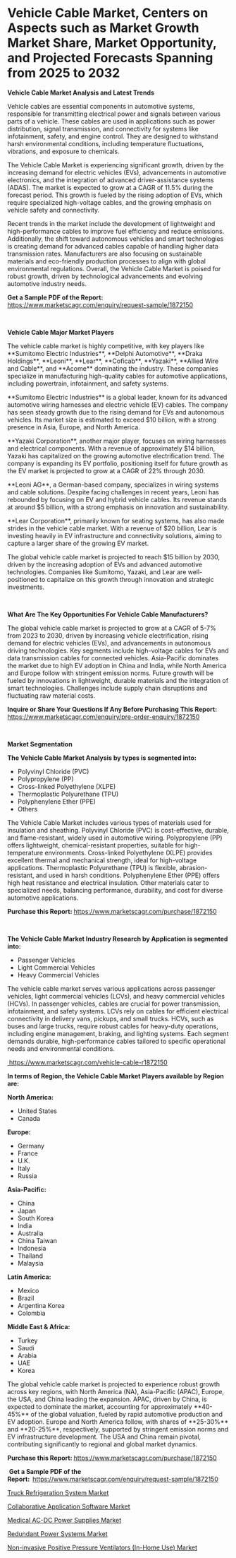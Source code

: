 <p><h1>Vehicle Cable Market, Centers on Aspects such as Market Growth Market Share, Market Opportunity, and Projected Forecasts Spanning from 2025 to 2032</h1></p><p><strong>Vehicle Cable Market Analysis and Latest Trends</strong></p>
<p><p>Vehicle cables are essential components in automotive systems, responsible for transmitting electrical power and signals between various parts of a vehicle. These cables are used in applications such as power distribution, signal transmission, and connectivity for systems like infotainment, safety, and engine control. They are designed to withstand harsh environmental conditions, including temperature fluctuations, vibrations, and exposure to chemicals.</p><p>The Vehicle Cable Market is experiencing significant growth, driven by the increasing demand for electric vehicles (EVs), advancements in automotive electronics, and the integration of advanced driver-assistance systems (ADAS). The market is expected to grow at a CAGR of 11.5% during the forecast period. This growth is fueled by the rising adoption of EVs, which require specialized high-voltage cables, and the growing emphasis on vehicle safety and connectivity.</p><p>Recent trends in the market include the development of lightweight and high-performance cables to improve fuel efficiency and reduce emissions. Additionally, the shift toward autonomous vehicles and smart technologies is creating demand for advanced cables capable of handling higher data transmission rates. Manufacturers are also focusing on sustainable materials and eco-friendly production processes to align with global environmental regulations. Overall, the Vehicle Cable Market is poised for robust growth, driven by technological advancements and evolving automotive industry needs.</p></p>
<p><strong>Get a Sample PDF of the Report:&nbsp;</strong> <a href="https://www.marketscagr.com/enquiry/request-sample/1872150?utm_campaign=1944&utm_medium=2&utm_source=Github&utm_content=ia&utm_term=21012025&utm_id=vehicle-cable">https://www.marketscagr.com/enquiry/request-sample/1872150</a></p>
<p>&nbsp;</p>
<p><strong>Vehicle Cable Major Market Players</strong></p>
<p><p>The vehicle cable market is highly competitive, with key players like **Sumitomo Electric Industries**, **Delphi Automotive**, **Draka Holdings**, **Leoni**, **Lear**, **Coficab**, **Yazaki**, **Allied Wire and Cable**, and **Acome** dominating the industry. These companies specialize in manufacturing high-quality cables for automotive applications, including powertrain, infotainment, and safety systems.</p><p>**Sumitomo Electric Industries** is a global leader, known for its advanced automotive wiring harnesses and electric vehicle (EV) cables. The company has seen steady growth due to the rising demand for EVs and autonomous vehicles. Its market size is estimated to exceed $10 billion, with a strong presence in Asia, Europe, and North America.</p><p>**Yazaki Corporation**, another major player, focuses on wiring harnesses and electrical components. With a revenue of approximately $14 billion, Yazaki has capitalized on the growing automotive electrification trend. The company is expanding its EV portfolio, positioning itself for future growth as the EV market is projected to grow at a CAGR of 22% through 2030.</p><p>**Leoni AG**, a German-based company, specializes in wiring systems and cable solutions. Despite facing challenges in recent years, Leoni has rebounded by focusing on EV and hybrid vehicle cables. Its revenue stands at around $5 billion, with a strong emphasis on innovation and sustainability.</p><p>**Lear Corporation**, primarily known for seating systems, has also made strides in the vehicle cable market. With a revenue of $20 billion, Lear is investing heavily in EV infrastructure and connectivity solutions, aiming to capture a larger share of the growing EV market.</p><p>The global vehicle cable market is projected to reach $15 billion by 2030, driven by the increasing adoption of EVs and advanced automotive technologies. Companies like Sumitomo, Yazaki, and Lear are well-positioned to capitalize on this growth through innovation and strategic investments.</p></p>
<p>&nbsp;</p>
<p><strong>What Are The Key Opportunities For Vehicle Cable Manufacturers?</strong></p>
<p><p>The global vehicle cable market is projected to grow at a CAGR of 5-7% from 2023 to 2030, driven by increasing vehicle electrification, rising demand for electric vehicles (EVs), and advancements in autonomous driving technologies. Key segments include high-voltage cables for EVs and data transmission cables for connected vehicles. Asia-Pacific dominates the market due to high EV adoption in China and India, while North America and Europe follow with stringent emission norms. Future growth will be fueled by innovations in lightweight, durable materials and the integration of smart technologies. Challenges include supply chain disruptions and fluctuating raw material costs.</p></p>
<p><strong>Inquire or Share Your Questions If Any Before Purchasing This Report:</strong> <a href="https://www.marketscagr.com/enquiry/pre-order-enquiry/1872150?utm_campaign=1944&utm_medium=2&utm_source=Github&utm_content=ia&utm_term=21012025&utm_id=vehicle-cable">https://www.marketscagr.com/enquiry/pre-order-enquiry/1872150</a></p>
<p>&nbsp;</p>
<p><strong>Market Segmentation</strong></p>
<p><strong>The Vehicle Cable Market Analysis by types is segmented into:</strong></p>
<p><ul><li>Polyvinyl Chloride (PVC)</li><li>Polypropylene (PP)</li><li>Cross-linked Polyethylene (XLPE)</li><li>Thermoplastic Polyurethane (TPU)</li><li>Polyphenylene Ether (PPE)</li><li>Others</li></ul></p>
<p><p>The Vehicle Cable Market includes various types of materials used for insulation and sheathing. Polyvinyl Chloride (PVC) is cost-effective, durable, and flame-resistant, widely used in automotive wiring. Polypropylene (PP) offers lightweight, chemical-resistant properties, suitable for high-temperature environments. Cross-linked Polyethylene (XLPE) provides excellent thermal and mechanical strength, ideal for high-voltage applications. Thermoplastic Polyurethane (TPU) is flexible, abrasion-resistant, and used in harsh conditions. Polyphenylene Ether (PPE) offers high heat resistance and electrical insulation. Other materials cater to specialized needs, balancing performance, durability, and cost for diverse automotive applications.</p></p>
<p><strong>Purchase this Report:&nbsp;</strong><a href="https://www.marketscagr.com/purchase/1872150?utm_campaign=1944&utm_medium=2&utm_source=Github&utm_content=ia&utm_term=21012025&utm_id=vehicle-cable">https://www.marketscagr.com/purchase/1872150</a></p>
<p>&nbsp;</p>
<p><strong>The Vehicle Cable Market Industry Research by Application is segmented into:</strong></p>
<p><ul><li>Passenger Vehicles</li><li>Light Commercial Vehicles</li><li>Heavy Commercial Vehicles</li></ul></p>
<p><p>The vehicle cable market serves various applications across passenger vehicles, light commercial vehicles (LCVs), and heavy commercial vehicles (HCVs). In passenger vehicles, cables are crucial for power transmission, infotainment, and safety systems. LCVs rely on cables for efficient electrical connectivity in delivery vans, pickups, and small trucks. HCVs, such as buses and large trucks, require robust cables for heavy-duty operations, including engine management, braking, and lighting systems. Each segment demands durable, high-performance cables tailored to specific operational needs and environmental conditions.</p></p>
<p><a href="https://www.marketscagr.com/vehicle-cable-r1872150?utm_campaign=1944&utm_medium=2&utm_source=Github&utm_content=ia&utm_term=21012025&utm_id=vehicle-cable">&nbsp;https://www.marketscagr.com/vehicle-cable-r1872150</a></p>
<p><strong>In terms of Region, the Vehicle Cable Market Players available by Region are:</strong></p>
<p>
    <p> <strong> North America: </strong>
        <ul>
            <li>United States</li>
            <li>Canada</li>
        </ul>
        </p> 
    <p> <strong> Europe: </strong>
        <ul>
            <li>Germany</li>
            <li>France</li>
            <li>U.K.</li>
            <li>Italy</li>
            <li>Russia</li>
        </ul>
        </p> 
    <p> <strong> Asia-Pacific: </strong>
        <ul>
            <li>China</li>
            <li>Japan</li>
            <li>South Korea</li>
            <li>India</li>
            <li>Australia</li>
            <li>China Taiwan</li>
            <li>Indonesia</li>
            <li>Thailand</li>
            <li>Malaysia</li>
        </ul>
        </p> 
    <p> <strong> Latin America: </strong>
        <ul>
            <li>Mexico</li>
            <li>Brazil</li>
            <li>Argentina Korea</li>
            <li>Colombia</li>
        </ul>
        </p> 
    <p> <strong> Middle East & Africa: </strong>
        <ul>
            <li>Turkey</li>
            <li>Saudi</li>
            <li>Arabia</li>
            <li>UAE</li>
            <li>Korea</li>
        </ul>
    </p>
    </p>
<p><p>The global vehicle cable market is projected to experience robust growth across key regions, with North America (NA), Asia-Pacific (APAC), Europe, the USA, and China leading the expansion. APAC, driven by China, is expected to dominate the market, accounting for approximately **40-45%** of the global valuation, fueled by rapid automotive production and EV adoption. Europe and North America follow, with shares of **25-30%** and **20-25%**, respectively, supported by stringent emission norms and EV infrastructure development. The USA and China remain pivotal, contributing significantly to regional and global market dynamics.</p></p>
<p><strong>Purchase this Report: </strong><a href="https://www.marketscagr.com/purchase/1872150?utm_campaign=1944&utm_medium=2&utm_source=Github&utm_content=ia&utm_term=21012025&utm_id=vehicle-cable">https://www.marketscagr.com/purchase/1872150</a></p>
<p>&nbsp;<strong>Get a Sample PDF of the Report:&nbsp;&nbsp;</strong><a href="https://www.marketscagr.com/enquiry/request-sample/1872150?utm_campaign=1944&utm_medium=2&utm_source=Github&utm_content=ia&utm_term=21012025&utm_id=vehicle-cable">https://www.marketscagr.com/enquiry/request-sample/1872150</a></p>
<p><strong></strong></p>
<p><p><a href="https://github.com/Chiragrp22/Market-Research-Report-List-7/blob/main/truck-refrigeration-system-market.md?utm_campaign=1944&utm_medium=2&utm_source=Github&utm_content=ia&utm_term=21012025&utm_id=vehicle-cable">Truck Refrigeration System Market</a></p><p><a href="https://www.linkedin.com/pulse/detailed-report-collaborative-application-software-market-value-bvedc?utm_campaign=1944&utm_medium=2&utm_source=Github&utm_content=ia&utm_term=21012025&utm_id=vehicle-cable">Collaborative Application Software Market</a></p><p><a href="https://www.linkedin.com/pulse/medical-ac-dc-power-supplies-market-size-forecast-2025-2032-2sgpe?utm_campaign=1944&utm_medium=2&utm_source=Github&utm_content=ia&utm_term=21012025&utm_id=vehicle-cable">Medical AC-DC Power Supplies Market</a></p><p><a href="https://www.linkedin.com/pulse/detailed-analysis-size-dynamics-expected-development-lbvxc?utm_campaign=1944&utm_medium=2&utm_source=Github&utm_content=ia&utm_term=21012025&utm_id=vehicle-cable">Redundant Power Systems Market</a></p><p><a href="https://www.linkedin.com/pulse/non-invasive-positive-pressure-ventilators-in-home-use-fjdgf?utm_campaign=1944&utm_medium=2&utm_source=Github&utm_content=ia&utm_term=21012025&utm_id=vehicle-cable">Non-invasive Positive Pressure Ventilators (In-Home Use) Market</a></p></p>